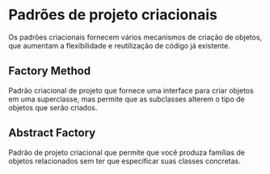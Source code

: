 # Padrões de projeto criacionais

Os padrões criacionais fornecem vários mecanismos de criação de objetos, que aumentam a flexibilidade e reutilização de código já existente.

## Factory Method

Padrão criacional de projeto que fornece uma interface para criar objetos em uma superclasse, mas permite que as subclasses alterem o tipo de objetos que serão criados.

## Abstract Factory 

Padrão de projeto criacional que permite que você produza famílias de objetos relacionados sem ter que especificar suas classes concretas.